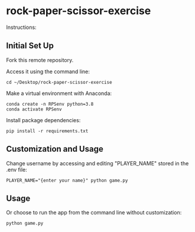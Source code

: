 # rock-paper-scissor-exercise

Instructions: 

## Initial Set Up
Fork this remote repository. 

Access it using the command line: 
```
cd ~/Desktop/rock-paper-scissor-exercise
```

Make a virtual environment with Anaconda: 
```
conda create -n RPSenv python=3.8
conda activate RPSenv
```

Install package dependencies: 
```
pip install -r requirements.txt
```

## Customization and Usage

Change username by accessing and editing "PLAYER_NAME" stored in the .env file: 
```
PLAYER_NAME="{enter your name}" python game.py
```

## Usage

Or choose to run the app from the command line without customization: 
```
python game.py
```
